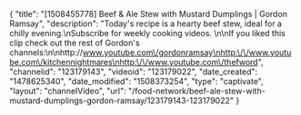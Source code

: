 {
    "title": "[1508455778] Beef & Ale Stew with Mustard Dumplings | Gordon Ramsay",
    "description": "Today's recipe is a hearty beef stew, ideal for a chilly evening.\nSubscribe for weekly cooking videos. \n\nIf you liked this clip check out the rest of Gordon's channels:\n\nhttp:\/\/www.youtube.com\/gordonramsay\nhttp:\/\/www.youtube.com\/kitchennightmares\nhttp:\/\/www.youtube.com\/thefword",
    "channelid": "123179143",
    "videoid": "123179022",
    "date_created": "1478625340",
    "date_modified": "1508373254",
    "type": "captivate",
    "layout": "channelVideo",
    "url": "\/food-network\/beef-ale-stew-with-mustard-dumplings-gordon-ramsay\/123179143-123179022"
}